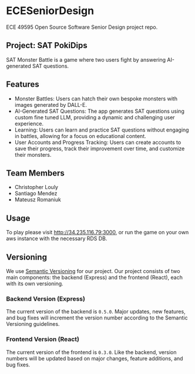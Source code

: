 # ECESeniorDesign

ECE 49595 Open Source Software Senior Design project repo.

## Project: SAT PokiDips

SAT Monster Battle is a game where two users fight by answering AI-generated SAT questions.

## Features
- Monster Battles: Users can hatch their own bespoke monsters with images generated by DALL-E.
- AI-Generated SAT Questions: The app generates SAT questions using custom fine tuned LLM, providing a dynamic and challenging user experience.
- Learning: Users can learn and practice SAT questions without engaging in battles, allowing for a focus on educational content.
- User Accounts and Progress Tracking: Users can create accounts to save their progress, track their improvement over time, and customize their monsters.

## Team Members

- Christopher Louly
- Santiago Mendez
- Mateusz Romaniuk

## Usage

To play please visit http://34.235.116.79:3000, or run the game on your own aws instance with the necessary RDS DB.

## Versioning

We use [Semantic Versioning](https://semver.org/) for our project. Our project consists of two main components: the backend (Express) and the frontend (React), each with its own versioning.

### Backend Version (Express)

The current version of the backend is `0.5.0`. Major updates, new features, and bug fixes will increment the version number according to the Semantic Versioning guidelines.

### Frontend Version (React)

The current version of the frontend is `0.3.0`. Like the backend, version numbers will be updated based on major changes, feature additions, and bug fixes.
